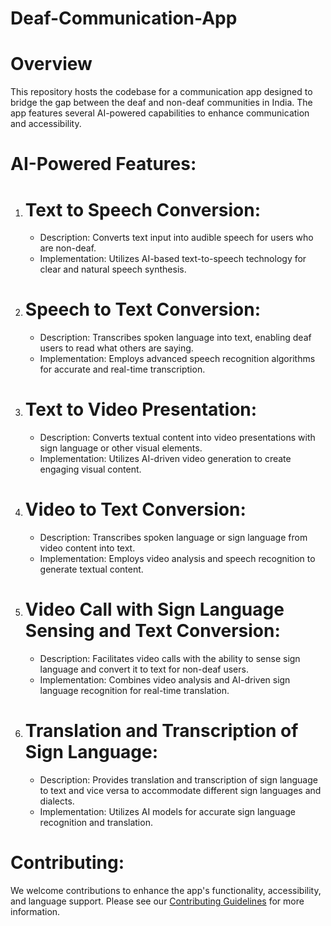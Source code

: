 
# Deaf-Communication-App

# Overview

This repository hosts the codebase for a communication app designed to bridge the gap between the deaf and non-deaf communities in India. The app features several AI-powered capabilities to enhance communication and accessibility.

# AI-Powered Features:

1. # Text to Speech Conversion:
   - Description: Converts text input into audible speech for users who are non-deaf.
   - Implementation: Utilizes AI-based text-to-speech technology for clear and natural speech synthesis.

2. # Speech to Text Conversion:
   - Description: Transcribes spoken language into text, enabling deaf users to read what others are saying.
   - Implementation: Employs advanced speech recognition algorithms for accurate and real-time transcription.

3. # Text to Video Presentation:
   - Description: Converts textual content into video presentations with sign language or other visual elements.
   - Implementation: Utilizes AI-driven video generation to create engaging visual content.

4. # Video to Text Conversion:
   - Description: Transcribes spoken language or sign language from video content into text.
   - Implementation: Employs video analysis and speech recognition to generate textual content.

5. # Video Call with Sign Language Sensing and Text Conversion:
   - Description: Facilitates video calls with the ability to sense sign language and convert it to text for non-deaf users.
   - Implementation: Combines video analysis and AI-driven sign language recognition for real-time translation.

6. # Translation and Transcription of Sign Language:
   - Description: Provides translation and transcription of sign language to text and vice versa to accommodate different sign languages and dialects.
   - Implementation: Utilizes AI models for accurate sign language recognition and translation.


# Contributing:

We welcome contributions to enhance the app's functionality, accessibility, and language support. Please see our [Contributing Guidelines](CONTRIBUTING.md) for more information.



